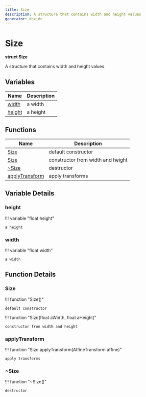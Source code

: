 ```yaml
---
title: Size
description: A structure that contains width and height values 
generator: doxide
---
```



# Size

**struct Size**

A structure that contains width and height values

## Variables

| Name | Description |
| ---- | ----------- |
| [width](#width) | a width  |
| [height](#height) | a height  |

## Functions

| Name | Description |
| ---- | ----------- |
| [Size](#Size) | default constructor  |
| [Size](#Size) | constructor from width and height  |
| [~Size](#_u007eSize) | destructor  |
| [applyTransform](#applyTransform) | apply transforms  |

## Variable Details

### height<a name="height"></a>

!!! variable "float height"

    a height

### width<a name="width"></a>

!!! variable "float width"

    a width

## Function Details

### Size<a name="Size"></a>

!!! function "Size()"

    default constructor

!!! function "Size(float aWidth, float aHeight)"

    constructor from width and height

### applyTransform<a name="applyTransform"></a>

!!! function "Size applyTransform(AffineTransform affine)"

    apply transforms

### ~Size<a name="_u007eSize"></a>

!!! function "~Size()"

    destructor
